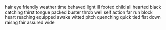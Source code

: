 hair
eye
friendly
weather
time
behaved
light
ill
footed
child
all
hearted
black
catching
thirst
tongue
packed
buster
throb
well
self
action
far 
run
block
heart
reaching
equipped
awake
witted
pitch
quenching
quick
tied
flat
down
raisng
fair
assured
wide

